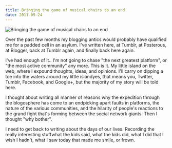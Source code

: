 ```yaml
---
title: Bringing the game of musical chairs to an end
date: 2011-09-24
---
```


![Bringing the game of musical chairs to an end](https://source.unsplash.com/y7GlIdTUOvo/1600x900)

Over the past few months my blogging antics would probably have qualified me for a padded cell in an asylum. I've written here, at Tumblr, at Posterous, at Blogger, back at Tumblr again, and finally back here again.

I've had enough of it.. I'm not going to chase "the next greatest platform", or "the most active community" any more. This is it. My little island on the web, where I expound thoughts, ideas, and opinions. I'll carry on dipping a toe into the waters around my little islandyes, that means you, Twitter, Tumblr, Facebook, and Google+, but the majority of my story will be told here.

I thought about writing all manner of reasons why the expedition through the blogosphere has come to an endpicking apart faults in platforms, the nature of the various communities, and the hilarity of people's reactions to the grand fight that's forming between the social network giants. Then I thought "why bother".

I need to get back to writing about the days of our lives. Recording the really interesting stuffwhat the kids said, what the kids did, what I did that I wish I hadn't, what I saw today that made me smile, or frown.